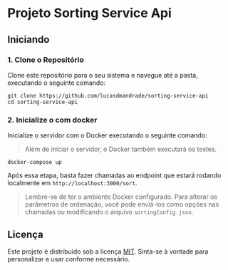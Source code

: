 # Projeto Sorting Service Api

## Iniciando

### 1. Clone o Repositório

Clone este repositório para o seu sistema e navegue até a pasta, executando o seguinte comando:

```
git clone https://github.com/lucasdmandrade/sorting-service-api
cd sorting-service-api
```

### 2. Inicialize o com docker

Inicialize o servidor com o Docker executando o seguinte comando:

> Além de iniciar o servidor, o Docker também executará os testes.

```
docker-compose up
```

Após essa etapa, basta fazer chamadas ao endpoint que estará rodando localmente em `http://localhost:3000/sort`.

> Lembre-se de ter o ambiente Docker configurado.
> Para alterar os parâmetros de ordenação, você pode enviá-los como opções nas chamadas ou modificando o arquivo `sortingConfig.json`.

## Licença

Este projeto é distribuído sob a licença [MIT](LICENSE). Sinta-se à vontade para personalizar e usar conforme necessário.

